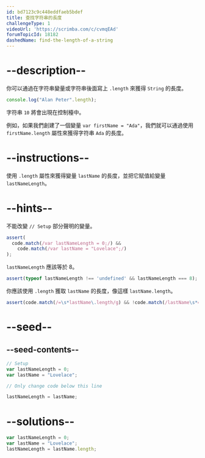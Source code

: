 ```yaml
---
id: bd7123c9c448eddfaeb5bdef
title: 查找字符串的長度
challengeType: 1
videoUrl: 'https://scrimba.com/c/cvmqEAd'
forumTopicId: 18182
dashedName: find-the-length-of-a-string
---
```


# --description--

你可以通過在字符串變量或字符串後面寫上 `.length` 來獲得 `String` 的長度。

```js
console.log("Alan Peter".length);
```

字符串 `10` 將會出現在控制檯中。

例如，如果我們創建了一個變量 `var firstName = "Ada"`，我們就可以通過使用 `firstName.length` 屬性來獲得字符串 `Ada` 的長度。

# --instructions--

使用 `.length` 屬性來獲得變量 `lastName` 的長度，並把它賦值給變量 `lastNameLength`。

# --hints--

不能改變 `// Setup` 部分聲明的變量。

```js
assert(
  code.match(/var lastNameLength = 0;/) &&
    code.match(/var lastName = "Lovelace";/)
);
```

`lastNameLength` 應該等於 8。

```js
assert(typeof lastNameLength !== 'undefined' && lastNameLength === 8);
```

你應該使用 `.length` 獲取 `lastName` 的長度，像這樣 `lastName.length`。

```js
assert(code.match(/=\s*lastName\.length/g) && !code.match(/lastName\s*=\s*8/));
```

# --seed--

## --seed-contents--

```js
// Setup
var lastNameLength = 0;
var lastName = "Lovelace";

// Only change code below this line

lastNameLength = lastName;
```

# --solutions--

```js
var lastNameLength = 0;
var lastName = "Lovelace";
lastNameLength = lastName.length;
```
